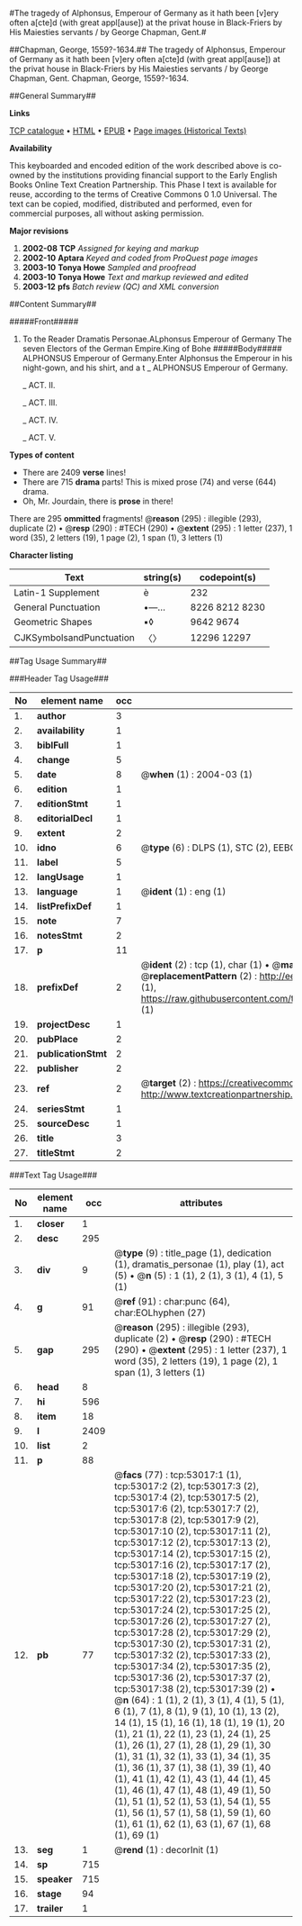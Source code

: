 #The tragedy of Alphonsus, Emperour of Germany as it hath been [v]ery often a[cte]d (with great appl[ause]) at the privat house in Black-Friers by His Maiesties servants / by George Chapman, Gent.#

##Chapman, George, 1559?-1634.##
The tragedy of Alphonsus, Emperour of Germany as it hath been [v]ery often a[cte]d (with great appl[ause]) at the privat house in Black-Friers by His Maiesties servants / by George Chapman, Gent.
Chapman, George, 1559?-1634.

##General Summary##

**Links**

[TCP catalogue](http://www.ota.ox.ac.uk/tcp/)  • 
[HTML](http://tei.it.ox.ac.uk/tcp/Texts-HTML/free/A31/A31675.html)  • 
[EPUB](http://tei.it.ox.ac.uk/tcp/Texts-EPUB/free/A31/A31675.epub) • 
[Page images (Historical Texts)](https://data.historicaltexts.jisc.ac.uk/view?pubId=eebo-12043046e&pageId=eebo-12043046e-53017-1)

**Availability**

This keyboarded and encoded edition of the
	       work described above is co-owned by the institutions
	       providing financial support to the Early English Books
	       Online Text Creation Partnership. This Phase I text is
	       available for reuse, according to the terms of Creative
	       Commons 0 1.0 Universal. The text can be copied,
	       modified, distributed and performed, even for
	       commercial purposes, all without asking permission.

**Major revisions**

1. __2002-08__ __TCP__ *Assigned for keying and markup*
1. __2002-10__ __Aptara__ *Keyed and coded from ProQuest page images*
1. __2003-10__ __Tonya Howe__ *Sampled and proofread*
1. __2003-10__ __Tonya Howe__ *Text and markup reviewed and edited*
1. __2003-12__ __pfs__ *Batch review (QC) and XML conversion*

##Content Summary##

#####Front#####

1. To the Reader
Dramatis Personae.ALphonsus Emperour of Germany
The seven Electors of the German Empire.King of Bohe
#####Body#####
ALPHONSUS
Emperour of Germany.Enter Alphonsus the Emperour in his night-gown, and his
shirt, and a t
    _ ALPHONSUS
Emperour of Germany.

    _ ACT. II.

    _ ACT. III.

    _ ACT. IV.

    _ ACT. V.

**Types of content**

  * There are 2409 **verse** lines!
  * There are 715 **drama** parts! This is mixed prose (74) and verse (644) drama.
  * Oh, Mr. Jourdain, there is **prose** in there!

There are 295 **ommitted** fragments! 
 @__reason__ (295) : illegible (293), duplicate (2)  •  @__resp__ (290) : #TECH (290)  •  @__extent__ (295) : 1 letter (237), 1 word (35), 2 letters (19), 1 page (2), 1 span (1), 3 letters (1)

**Character listing**


|Text|string(s)|codepoint(s)|
|---|---|---|
|Latin-1 Supplement|è|232|
|General Punctuation|•—…|8226 8212 8230|
|Geometric Shapes|▪◊|9642 9674|
|CJKSymbolsandPunctuation|〈〉|12296 12297|

##Tag Usage Summary##

###Header Tag Usage###

|No|element name|occ|attributes|
|---|---|---|---|
|1.|__author__|3||
|2.|__availability__|1||
|3.|__biblFull__|1||
|4.|__change__|5||
|5.|__date__|8| @__when__ (1) : 2004-03 (1)|
|6.|__edition__|1||
|7.|__editionStmt__|1||
|8.|__editorialDecl__|1||
|9.|__extent__|2||
|10.|__idno__|6| @__type__ (6) : DLPS (1), STC (2), EEBO-CITATION (1), OCLC (1), VID (1)|
|11.|__label__|5||
|12.|__langUsage__|1||
|13.|__language__|1| @__ident__ (1) : eng (1)|
|14.|__listPrefixDef__|1||
|15.|__note__|7||
|16.|__notesStmt__|2||
|17.|__p__|11||
|18.|__prefixDef__|2| @__ident__ (2) : tcp (1), char (1)  •  @__matchPattern__ (2) : ([0-9\-]+):([0-9IVX]+) (1), (.+) (1)  •  @__replacementPattern__ (2) : http://eebo.chadwyck.com/downloadtiff?vid=$1&page=$2 (1), https://raw.githubusercontent.com/textcreationpartnership/Texts/master/tcpchars.xml#$1 (1)|
|19.|__projectDesc__|1||
|20.|__pubPlace__|2||
|21.|__publicationStmt__|2||
|22.|__publisher__|2||
|23.|__ref__|2| @__target__ (2) : https://creativecommons.org/publicdomain/zero/1.0/ (1), http://www.textcreationpartnership.org/docs/. (1)|
|24.|__seriesStmt__|1||
|25.|__sourceDesc__|1||
|26.|__title__|3||
|27.|__titleStmt__|2||


###Text Tag Usage###

|No|element name|occ|attributes|
|---|---|---|---|
|1.|__closer__|1||
|2.|__desc__|295||
|3.|__div__|9| @__type__ (9) : title_page (1), dedication (1), dramatis_personae (1), play (1), act (5)  •  @__n__ (5) : 1 (1), 2 (1), 3 (1), 4 (1), 5 (1)|
|4.|__g__|91| @__ref__ (91) : char:punc (64), char:EOLhyphen (27)|
|5.|__gap__|295| @__reason__ (295) : illegible (293), duplicate (2)  •  @__resp__ (290) : #TECH (290)  •  @__extent__ (295) : 1 letter (237), 1 word (35), 2 letters (19), 1 page (2), 1 span (1), 3 letters (1)|
|6.|__head__|8||
|7.|__hi__|596||
|8.|__item__|18||
|9.|__l__|2409||
|10.|__list__|2||
|11.|__p__|88||
|12.|__pb__|77| @__facs__ (77) : tcp:53017:1 (1), tcp:53017:2 (2), tcp:53017:3 (2), tcp:53017:4 (2), tcp:53017:5 (2), tcp:53017:6 (2), tcp:53017:7 (2), tcp:53017:8 (2), tcp:53017:9 (2), tcp:53017:10 (2), tcp:53017:11 (2), tcp:53017:12 (2), tcp:53017:13 (2), tcp:53017:14 (2), tcp:53017:15 (2), tcp:53017:16 (2), tcp:53017:17 (2), tcp:53017:18 (2), tcp:53017:19 (2), tcp:53017:20 (2), tcp:53017:21 (2), tcp:53017:22 (2), tcp:53017:23 (2), tcp:53017:24 (2), tcp:53017:25 (2), tcp:53017:26 (2), tcp:53017:27 (2), tcp:53017:28 (2), tcp:53017:29 (2), tcp:53017:30 (2), tcp:53017:31 (2), tcp:53017:32 (2), tcp:53017:33 (2), tcp:53017:34 (2), tcp:53017:35 (2), tcp:53017:36 (2), tcp:53017:37 (2), tcp:53017:38 (2), tcp:53017:39 (2)  •  @__n__ (64) : 1 (1), 2 (1), 3 (1), 4 (1), 5 (1), 6 (1), 7 (1), 8 (1), 9 (1), 10 (1), 13 (2), 14 (1), 15 (1), 16 (1), 18 (1), 19 (1), 20 (1), 21 (1), 22 (1), 23 (1), 24 (1), 25 (1), 26 (1), 27 (1), 28 (1), 29 (1), 30 (1), 31 (1), 32 (1), 33 (1), 34 (1), 35 (1), 36 (1), 37 (1), 38 (1), 39 (1), 40 (1), 41 (1), 42 (1), 43 (1), 44 (1), 45 (1), 46 (1), 47 (1), 48 (1), 49 (1), 50 (1), 51 (1), 52 (1), 53 (1), 54 (1), 55 (1), 56 (1), 57 (1), 58 (1), 59 (1), 60 (1), 61 (1), 62 (1), 63 (1), 67 (1), 68 (1), 69 (1)|
|13.|__seg__|1| @__rend__ (1) : decorInit (1)|
|14.|__sp__|715||
|15.|__speaker__|715||
|16.|__stage__|94||
|17.|__trailer__|1||
